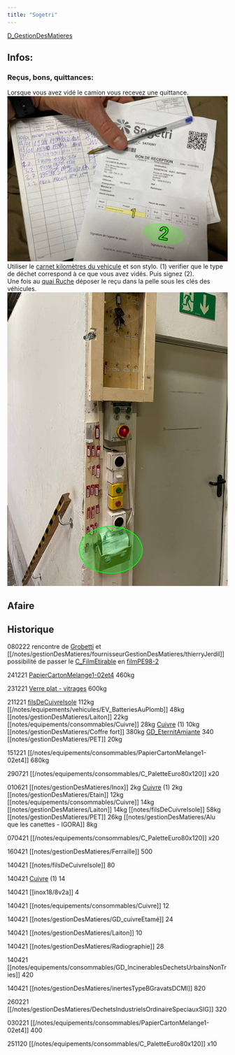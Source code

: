 ```yaml
---
title: "Sogetri"
---
```


[D_GestionDesMatieres](/notes/departements/D_GestionDesMatieres.md) 

## Infos:
### Reçus, bons, quittances:
Lorsque vous avez vidé le camion vous recevez une quittance.
![i_bonSogetri1](/notes/images/i_gestionMatieres/i_bonQuittance/i_bonSogetri1.jpg)
Utiliser le [carnet kilomètres du vehicule](/notes/equipements/carnetkilometresvehiculed.md) et son stylo. (1) verifier que le type de déchet correspond à ce que vous avez vidés. Puis signez (2).\
Une fois au [quai Ruche](notes/zones/quai%20Ruche.md) déposer le reçu dans la pelle sous les clés des véhicules.
![I_Sogetri1](/notes/images/i_gestionMatieres/i_sogtri/I_Sogetri1.jpg)


## Afaire

## Historique
080222 rencontre de [Grobetti](/notes/gestionDesMatieres/fournisseurGestionDesMatieres/Grobetti.md) et [[/notes/gestionDesMatieres/fournisseurGestionDesMatieres/thierryJerdil]] possibilité de passer le [C_FilmEtirable](/notes/equipements/consommables/C_FilmEtirable.md) en [filmPE98-2](/notes/gestionDesMatieres/filmPE98-2.md)

241221 [PapierCartonMelange1-02et4](/notes/equipements/consommables/PapierCartonMelange1-02et4.md) 460kg 

231221 [Verre plat - vitrages](notes/gestionDesMatieres/Verre%20plat%20-%20vitrages.md) 600kg

211221 [filsDeCuivreIsole](notes/filsDeCuivreIsole.md) 112kg [[/notes/equipements/vehicules/EV_BatteriesAuPlomb]] 48kg [[notes/gestionDesMatieres/Laiton]] 22kg [[notes/equipements/consommables/Cuivre]] 28kg [Cuivre](notes/equipements/consommables/Cuivre.md) (1) 10kg [[notes/gestionDesMatieres/Coffre fort]] 380kg [GD_EternitAmiante](notes/gestionDesMatieres/GD_EternitAmiante.md) 340 [[notes/gestionDesMatieres/PET]] 20kg

151221 [[/notes/equipements/consommables/PapierCartonMelange1-02et4]] 680kg

290721 [[/notes/equipements/consommables/C_PaletteEuro80x120]] x20

010621 [[notes/gestionDesMatieres/Inox]] 2kg [Cuivre](notes/equipements/consommables/Cuivre.md) (1) 2kg [[notes/gestionDesMatieres/Etain]] 12kg [[notes/equipements/consommables/Cuivre]] 14kg [[notes/gestionDesMatieres/Laiton]] 14kg [[notes/filsDeCuivreIsole]] 58kg [[notes/gestionDesMatieres/PET]] 26kg [[notes/gestionDesMatieres/Alu que les canettes - IGORA]] 8kg

070421 [[/notes/equipements/consommables/C_PaletteEuro80x120]] x20

160421 [[notes/gestionDesMatieres/Ferraille]] 500

140421 [[notes/filsDeCuivreIsole]] 80

140421 [Cuivre](notes/equipements/consommables/Cuivre.md) (1) 14

140421 [[inox18/8v2a]] 4

140421 [[notes/equipements/consommables/Cuivre]] 12

140421 [[notes/gestionDesMatieres/GD_cuivreEtamé]] 24

140421 [[notes/gestionDesMatieres/Laiton]] 10

140421 [[notes/gestionDesMatieres/Radiographie]] 28

140421 [[notes/equipements/consommables/GD_IncinerablesDechetsUrbainsNonTries]] 420

140421 [[notes/gestionDesMatieres/inertesTypeBGravatsDCMI]] 820



260221 [[/notes/gestionDesMatieres/DechetsIndustrielsOrdinaireSpeciauxSIG]] 320

030221 [[/notes/equipements/consommables/PapierCartonMelange1-02et4]] 400 

251120 [[/notes/equipements/consommables/C_PaletteEuro80x120]] x10




